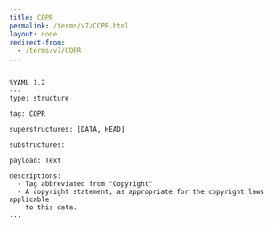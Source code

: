 ```yaml
---
title: COPR
permalink: /terms/v7/COPR.html
layout: none
redirect-from:
  - /terms/v7/COPR
...
```


```

%YAML 1.2
---
type: structure

tag: COPR

superstructures: [DATA, HEAD]

substructures:

payload: Text

descriptions:
  - Tag abbreviated from "Copyright"
  - A copyright statement, as appropriate for the copyright laws applicable
    to this data.
...

```